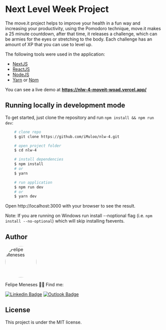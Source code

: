 # Next Level Week Project

The move.it project helps to improve your health in a fun way and increasing your productivity, using the Pomodoro technique, move.it makes a 25 minute countdown, after that time, it releases a challenge, which can be armies for the eyes or stretching to the body. Each challenge has an amount of XP that you can use to level up.

The following tools were used in the application:

- [NextJS](https://nextjs.org)
- [ReactJS](https://reactjs.org)
- [NodeJS](https://nodejs.org/en/)
- [Yarn](https://yarnpkg.com) or [Npm](https://www.npmjs.com/)

You can see a live demo at **https://nlw-4-moveit-woad.vercel.app/**

## Running locally in development mode

To get started, just clone the repository and run `npm install && npm run dev`:

```bash
    # clone repo
    $ git clone https://github.com/iMuloo/nlw-4.git

    # open project folder
    $ cd nlw-4

    # install dependencies
    $ npm install
    # or
    $ yarn

    # run application
    $ npm run dev
    # or
    $ yarn dev
```
Open http://localhost:3000 with your browser to see the result.

Note: If you are running on Windows run install --noptional flag (i.e. `npm install --no-optional`) which will skip installing fsevents.


## Author

<a href="https://github.com/iMuloo"><img src="https://avatars.githubusercontent.com/u/36025495?s=460&u=446de1ee8ad2eb9533345b02475356d004bf51cc&v=4" height="auto" width="100px" style="border-radius: 50%;"  alt="Felipe Meneses"/></a>

Felipe Meneses 👋🏻
Find me:

[![Linkedin Badge](https://img.shields.io/badge/-felipe_meneses-blue?style=for-the-badge&logo=Linkedin&logoColor=white&link=https://www.linkedin.com/in/felipe-meneses-me/)](https://www.linkedin.com/in/felipe-meneses-me/)
[![Outlook Badge](https://img.shields.io/badge/-felipemenesesme@hotmail.com-blue?style=for-the-badge&logo=Microsoft%20Outlook&logoColor=white&link=mailto:felipemenesesme@hotmail.com)](mailto:felipemenesesme@hotmail.com)

## License

This project is under the MIT license.
